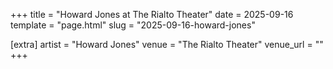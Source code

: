 +++
title = "Howard Jones at The Rialto Theater"
date = 2025-09-16
template = "page.html"
slug = "2025-09-16-howard-jones"

[extra]
artist = "Howard Jones"
venue = "The Rialto Theater"
venue_url = ""
+++
